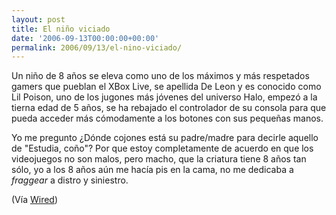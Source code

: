 ```yaml
---
layout: post
title: El niño viciado
date: '2006-09-13T00:00:00+00:00'
permalink: 2006/09/13/el-nino-viciado/
---
```

<img style="float:right; margin:0 0 10px 10px;" src="http://photos1.blogger.com/blogger2/4553/2422/320/Imagen%204.png" border="0" alt="" />Un niño de 8 años se eleva como uno de los máximos y más respetados gamers que pueblan el XBox Live, se apellida De Leon y es conocido como Lil Poison, uno de los jugones más jóvenes del universo Halo, empezó a la tierna edad de 5 años, se ha rebajado el controlador de su consola para que pueda acceder más cómodamente a los botones con sus pequeñas manos.

Yo me pregunto ¿Dónde cojones está su padre/madre para decirle aquello de "Estudia, coño"? Por que estoy completamente de acuerdo en que los videojuegos no son malos, pero macho, que la criatura tiene 8 años tan sólo, yo a los 8 años aún me hacía pis en la cama, no me dedicaba a <span style="font-style:italic;">fraggear</span> a distro y siniestro.

(Vía <a href="http://www.wired.com/wired/archive/14.09/start.html?pg=5">Wired</a>)

